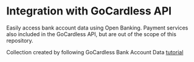 # Integration with GoCardless API
Easily access bank account data using Open Banking. Payment services also included in the GoCardless API, but are out of the scope of this repository.

Collection created by following GoCardless Bank Account Data [tutorial](https://developer.gocardless.com/bank-account-data/quick-start-guide)
